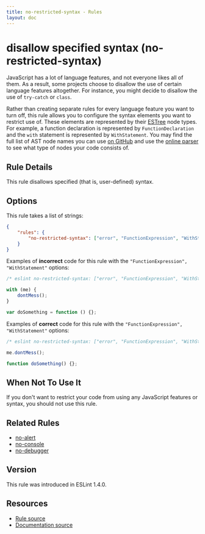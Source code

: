 ```yaml
---
title: no-restricted-syntax - Rules
layout: doc
---
```

<!-- Note: No pull requests accepted for this file. See README.md in the root directory for details. -->

# disallow specified syntax (no-restricted-syntax)

JavaScript has a lot of language features, and not everyone likes all of them. As a result, some projects choose to disallow the use of certain language features altogether. For instance, you might decide to disallow the use of `try-catch` or `class`.

Rather than creating separate rules for every language feature you want to turn off, this rule allows you to configure the syntax elements you want to restrict use of. These elements are represented by their [ESTree](https://github.com/estree/estree) node types. For example, a function declaration is represented by `FunctionDeclaration` and the `with` statement is represented by `WithStatement`. You may find the full list of AST node names you can use [on GitHub](https://github.com/eslint/espree/blob/master/lib/ast-node-types.js) and use the [online parser](http://eslint.org/parser/) to see what type of nodes your code consists of.

## Rule Details

This rule disallows specified (that is, user-defined) syntax.

## Options

This rule takes a list of strings:

```json
{
    "rules": {
        "no-restricted-syntax": ["error", "FunctionExpression", "WithStatement"]
    }
}
```

Examples of **incorrect** code for this rule with the `"FunctionExpression", "WithStatement"` options:

```js
/* eslint no-restricted-syntax: ["error", "FunctionExpression", "WithStatement"] */

with (me) {
    dontMess();
}

var doSomething = function () {};
```

Examples of **correct** code for this rule with the `"FunctionExpression", "WithStatement"` options:

```js
/* eslint no-restricted-syntax: ["error", "FunctionExpression", "WithStatement"] */

me.dontMess();

function doSomething() {};
```

## When Not To Use It

If you don't want to restrict your code from using any JavaScript features or syntax, you should not use this rule.

## Related Rules

* [no-alert](no-alert)
* [no-console](no-console)
* [no-debugger](no-debugger)

## Version

This rule was introduced in ESLint 1.4.0.

## Resources

* [Rule source](https://github.com/eslint/eslint/tree/master/lib/rules/no-restricted-syntax.js)
* [Documentation source](https://github.com/eslint/eslint/tree/master/docs/rules/no-restricted-syntax.md)
